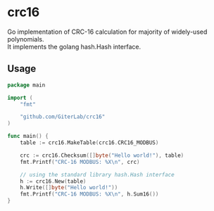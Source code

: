 
# crc16

Go implementation of CRC-16 calculation for majority of widely-used polynomials.</br>
It implements the golang hash.Hash interface.

## Usage

```go
package main

import (
    "fmt"

    "github.com/GiterLab/crc16"
)

func main() {
    table := crc16.MakeTable(crc16.CRC16_MODBUS)

    crc := crc16.Checksum([]byte("Hello world!"), table)
    fmt.Printf("CRC-16 MODBUS: %X\n", crc)

    // using the standard library hash.Hash interface
    h := crc16.New(table)
    h.Write([]byte("Hello world!"))
    fmt.Printf("CRC-16 MODBUS: %X\n", h.Sum16())
}
```
